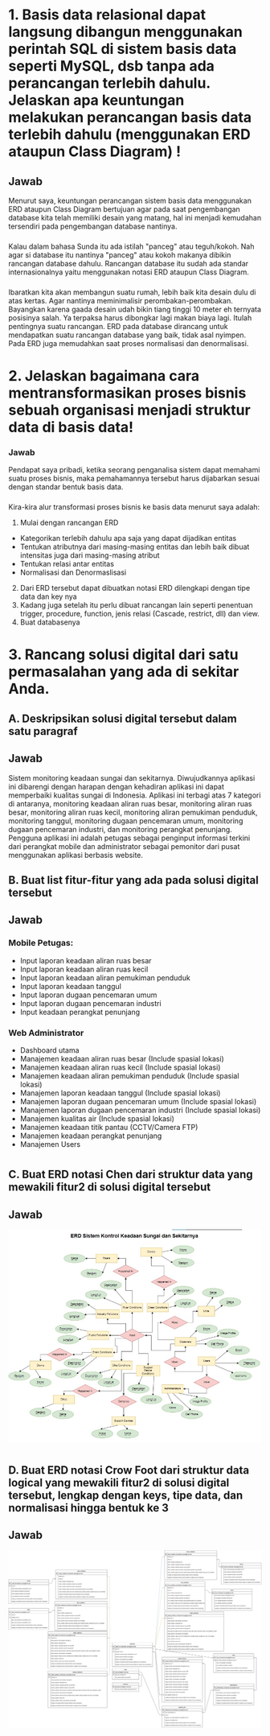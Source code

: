 # 1. Basis data relasional dapat langsung dibangun menggunakan perintah SQL di sistem basis data seperti MySQL, dsb tanpa ada perancangan terlebih dahulu. Jelaskan apa keuntungan melakukan perancangan basis data terlebih dahulu (menggunakan ERD ataupun Class Diagram) !
## Jawab
Menurut saya, keuntungan perancangan sistem basis data menggunakan ERD ataupun Class Diagram bertujuan agar pada saat pengembangan database kita telah memiliki desain yang matang, hal ini menjadi kemudahan tersendiri pada pengembangan database nantinya. 
###
Kalau dalam bahasa Sunda itu ada istilah "panceg" atau teguh/kokoh. Nah agar si database itu nantinya "panceg" atau kokoh makanya dibikin rancangan database dahulu. Rancangan database itu sudah ada standar internasionalnya yaitu menggunakan notasi ERD ataupun Class Diagram.
###
Ibaratkan kita akan membangun suatu rumah, lebih baik kita desain dulu di atas kertas. Agar nantinya meminimalisir perombakan-perombakan. Bayangkan karena gaada desain udah bikin tiang tinggi 10 meter eh ternyata posisinya salah. Ya terpaksa harus dibongkar lagi makan biaya lagi. Itulah pentingnya suatu rancangan. ERD pada database dirancang untuk mendapatkan suatu rancangan database yang baik, tidak asal nyimpen. Pada ERD juga memudahkan saat proses normalisasi dan denormalisasi.  

### 
###
# 2. Jelaskan bagaimana cara mentransformasikan proses bisnis sebuah organisasi menjadi struktur data di basis data!
### Jawab
Pendapat saya pribadi, ketika seorang penganalisa sistem dapat memahami suatu proses bisnis, maka pemahamannya tersebut harus dijabarkan sesuai dengan standar bentuk basis data.
###
Kira-kira alur transformasi proses bisnis ke basis data menurut saya adalah:
1. Mulai dengan rancangan ERD
- Kategorikan terlebih dahulu apa saja yang dapat dijadikan entitas  
- Tentukan atributnya dari masing-masing entitas dan lebih baik dibuat intensitas juga dari masing-masing atribut
- Tentukan relasi antar entitas
- Normalisasi dan Denormaslisasi
2. Dari ERD tersebut dapat dibuatkan notasi ERD dilengkapi dengan tipe data dan key nya 
3. Kadang juga setelah itu perlu dibuat rancangan lain seperti penentuan trigger, procedure, function, jenis relasi (Cascade, restrict, dll) dan view.
4. Buat databasenya
### 
### 
###

# 3. Rancang solusi digital dari satu permasalahan yang ada di sekitar Anda. 
## A. Deskripsikan solusi digital tersebut dalam satu paragraf
## Jawab
Sistem monitoring keadaan sungai dan sekitarnya. Diwujudkannya aplikasi ini dibarengi dengan harapan dengan kehadiran aplikasi ini dapat memperbaiki kualitas sungai di Indonesia. Aplikasi ini terbagi atas 7 kategori di antaranya, monitoring keadaan aliran ruas besar, monitoring aliran ruas besar, monitoring aliran ruas kecil, monitoring aliran pemukiman penduduk, monitoring tanggul, monitoring dugaan pencemaran umum, monitoring dugaan pencemaran industri, dan monitoring perangkat penunjang. Pengguna aplikasi ini adalah petugas sebagai penginput informasi terkini dari perangkat mobile dan administrator sebagai pemonitor dari pusat menggunakan aplikasi berbasis website.
## B. Buat list fitur-fitur yang ada pada solusi digital tersebut
## Jawab
### Mobile Petugas:
- Input laporan keadaan aliran ruas besar
- Input laporan keadaan aliran ruas kecil
- Input laporan keadaan aliran pemukiman penduduk
- Input laporan keadaan tanggul
- Input laporan dugaan pencemaran umum
- Input laporan dugaan pencemaran industri
- Input keadaan perangkat penunjang

### Web Administrator
- Dashboard utama
- Manajemen keadaan aliran ruas besar (Include spasial lokasi)
- Manajemen keadaan aliran ruas kecil (Include spasial lokasi)
- Manajemen keadaan aliran pemukiman penduduk (Include spasial lokasi)
- Manajemen laporan keadaan tanggul (Include spasial lokasi)
- Manajemen laporan dugaan pencemaran umum (Include spasial lokasi)
- Manajemen laporan dugaan pencemaran industri (Include spasial lokasi)
- Manajemen kualitas air (Include spasial lokasi)
- Manajemen keadaan titik pantau (CCTV/Camera FTP)
- Manajemen keadaan perangkat penunjang
- Manajemen Users

#
## C. Buat ERD notasi Chen dari struktur data yang mewakili fitur2 di solusi digital tersebut
## Jawab
![ERD Notasi Chen](./erd-notasi-chen.jpg)
#
## D. Buat ERD notasi Crow Foot dari struktur data logical yang mewakili fitur2 di solusi digital tersebut, lengkap dengan keys, tipe data, dan normalisasi hingga bentuk ke 3
## Jawab
![ERD Notasi Crow Foot](./erd-notasi-crowfoot.svg)